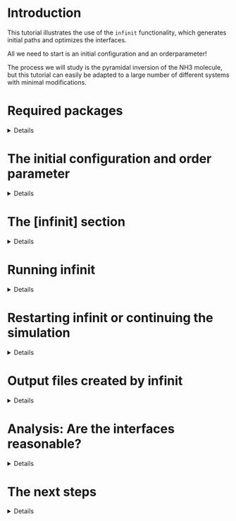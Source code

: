# Introduction
This tutorial illustrates the use of the `infinit` functionality, which generates initial paths and optimizes the interfaces. 

All we need to start is an initial configuration and an orderparameter!

The process we will study is the pyramidal inversion of the NH3 molecule, but this tutorial can easily be adapted to a large number of different systems with minimal modifications.

# Required packages
<details>

  
Be sure to be on the latest versions of the main branches of `infretis` and `inftools`.

We use the XTB Hamiltonian to describe NH3, so we need the `xtb-python` package, which can be installed with conda

```bash
conda install xtb-python
```

</details>

# The initial configuration and order parameter
<details>

Ideally, we would start `infinit` from a multitude of independent equlibrated initial configurations, but as of now, this option is not implemented yet to do this in an automated fashion. We start here from a single configuration

```python
from ase.build import molecule
atoms = molecule("NH3")
atoms.write("conf.traj")
```

The orderparameter we are using is just the dihedral angle between the 4 atoms.

```toml
[orderparameter]
class = "Dihedral"
index = [ 0, 3, 2, 1]
periodic = false
```

We give here the name `infretis0.toml` so that we have a backup of the toml, as infinit will create a multitude of `infretis.toml` and `infretis_X.toml` files, where X is a number.

</details>

# The [infinit] section
<details>

In `infretis0.toml`, you should see the following in the [infinit] section.
```toml
[infinit]
cstep = -1
initial_conf = "conf.traj"
steps_per_iter = [ 40, 80, 150, 150]
pL = 0.3
skip = 0.05
lamres = 0.005
```

* `cstep` is the current infinit itreation we are on. `cstep = -1` lets infinit know that we do not have initial paths, and that a `load/` folder is absent. Infinit will therefore first generate a [0-] and a [0+] path from the initial configuration (under the hood it uses `inft generate_zero_paths` and then copies the [0+] path N worker times). If we had a `load/` folder containing some initial paths from e.g. a long MD simulation, we could pass that to infinit as well, but then having `cstep = 0`.
* `initial_conf` is the initial configuration we will generate the [0-] and [0+] paths from by propagating forwards and backwards until we hit the interface and have 1 valid path. Then, the last point is extended and another path created, giving a valid [0-] and [0+] path.
* `steps_per_iter` tells how many infretis steps we should run before updating the interfaces. In our case, `[40, 80, ...]` means __after__ generating the [0-] and [0+] path, we will run 40 infretis steps (cstep = 0), then update the interfaces, fill these with new initial paths from the previous simulation, and the do another infretis simulation with 80 steps (cstep = 1).
* `pL` is the local crossing probability between the interfaces infinit will place. So during the interface updates, new interfaces are placed based on the crossing probability estimate using all data from the previous infretis simulations. Often we would like pL = 0.3, but it could also be higher if we have available a large number of workers.
* `skip = 0.05` means that 5% of the first `infretis_data.txt` entries are not used in the estimation of the crossing probability, so the data of the first 5% paths are assumed to be discarded for equilibration purposes.
* `lamres = 0.005` means that after the interface estimation, the interfaces are rounded to a precision of 0.005. This is handy for later WHAM analysis of the data.

</details>


# Running infinit
<details>

  
  We should now have everything set up to run the simulation, and you can run infinit with the following command.

```bash
export OMP_NUM_THREADS=1 # use only 1 OpenMP thread for this small system for XTB
inft infinit -toml infretis0.toml
```
The simulation should complete in approximately one minute.

</details>

# Restarting infinit or continuing the simulation
<details>

If the simulation crashes at any point, you can restart the simulation by running
```bash
inft infinit -toml infretis.toml
```
Alternatively, you can change or add steps to the `steps_per_iter` list in `infretis.toml` to add more steps.

Infinit should be able to figure out on its own where to pick up simulations. Infinit should also be able to figure out if the `restart.toml` is usable to restart the simulation.

</details>

# Output files created by infinit
<details>

The output may give you some hints of what infinit is doing under the hood
  
* infretis0.toml  - _original .toml file, not changed or overwritten if not called infretis.toml_  
* zero_paths.toml  - _.toml file that was used to generate the [0-] and [0+] paths_  
* infretis_data.txt  - _empty data file after generating zero paths_  
* **temporary_load** - _the [0-] and [0+] trajectories were generated in here_  
* **run0** - _this was the first load/ folder, now renamed to run0_  
* infretis_data_1.txt  - _first data file from the paths resent in run0/_  
* combo_0.txt  - _a combined infretis_data.txt file with all data generated up til now, with 5% skipped (skip=0.05 in [infinit])_  
* combo_0.toml  - _a combined .toml file, having all combined interfaces from all simulations til now_  
* infretis_1.toml  - _.toml file that was used for the first infretis simulation (for paths in run0/)_  
* **run1**  - _the directory containing paths of the second infretis simulation_  
* infretis_data_2.txt  - _first data file from the paths resent in run1/_  
* combo_1.txt  - _combined data from infretis_data_1.txt and infretis_data_2.txt, with 5% skipped from each file_  
* combo_1.toml  - _combined interfaces from infretis_1.toml and infretis_2.toml_  
* infretis_2.toml  - _.toml used to run the second infretis simulation_  
* ...
* last_infretis_pcross.txt  - _estimate of crossing probability using all data that has been generated up til now, calculated after each infinit iteration_  
* last_infretis_path_weigths.txt  - _path weights, not used atm_  
* infretis_init.log  - _a basic logger containing some uninformative prints_  
* infretis_4.toml  
* infretis.toml  - _new infretis.toml with updated interfaces, ready to be used for production with infreisrun by changing `steps`, or continuing with infinit by adding to `steps_per_iter`_  
* **load** - _current load/ folder, ready to be run with infretis.toml_  

</details>

# Analysis: Are the interfaces reasonable?
<details>

 You can plot the order parameter of the previous simulations with the previous interfaces:
 ```bash
inft plot_order -traj run3 -toml infretis_4.toml
```
or the current paths and interfaces estimated til now
```bash
inft plot_order -traj load -toml infretis.toml
```
![tmp](https://github.com/user-attachments/assets/e3a5b5bc-ad16-4530-ba90-ff65c67fd5c3)

We see that there are reactive paths in the current **load/** folder!

We also see that the interfaces seem smoothly spaced and placed, which is a good sign! We will investigate this further now, whether they are placed well enough or we need more simulations.


To do this, we WHAM all of the combined data up til now, meaning using the latest `combo.txt` files (which contain the combined infretis data) and the `combo.toml`, containing the combined interfaces.


```bash
inft wham -data combo_3.txt -toml combo_3.toml -nskip 0 -lamres 0.005 -folder wham_combo
```
* `nskip = 0` because the lines are already trimmed in the combo.txt files wrt skip in the [infinit] section
* `lamres` should be the same or less than specified in the [infinit] section.

The crossing probability `wham_combo/Pcross.txt` from the WHAM analysis with the most recent interfaces (infretis.tom) is shown below:

![tmp2](https://github.com/user-attachments/assets/a424b75e-2d53-4369-ae87-0eaf7a8398d0)

We see that the crossing probability looks smooth-ish, but there are some blocky segments. So what do we do now - should we run a long infretis simulation with those interfaces, or should we run some more steps with infinit to get the probability? Of course, this also depends on how expensive the simulations are, but adding more steps with infinit might be the wiser choice, as the data either way can be used in the rate estimates. 

If we now run a long infretis simulation, it could be that the estimated interfaces are not placed well enough. There might therefore be more to gain if we add one or more steps of infinit. This is done in the next section.


</details>

# The next steps
<details>

Depending on whether you got reactive paths or not and the interface placement, you may want to continue with `infinit`, or just run a large number of steps with infretis.

  
</details>
